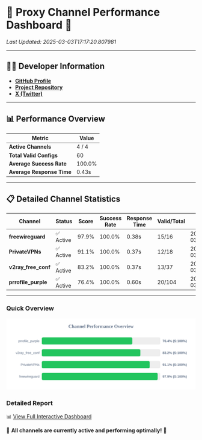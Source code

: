 # 🌟 Proxy Channel Performance Dashboard 🌟

_Last Updated: 2025-03-03T17:17:20.807981_

---

## 👩‍💻 Developer Information

- **[GitHub Profile](https://github.com/4n0nymou3)**  
- **[Project Repository](https://github.com/4n0nymou3/multi-proxy-config-fetcher)**  
- **[X (Twitter)](https://x.com/4n0nymou3)**  

---

## 📊 Performance Overview

| Metric                | Value       |
|-----------------------|-------------|
| **Active Channels**   | 4 / 4       |
| **Total Valid Configs** | 60          |
| **Average Success Rate** | 100.0%      |
| **Average Response Time** | 0.43s       |

---

## 📋 Detailed Channel Statistics

| Channel          | Status     | Score  | Success Rate | Response Time | Valid/Total | Last Success               |
|------------------|------------|--------|--------------|---------------|-------------|----------------------------|
| **freewireguard**  | ✅ Active  | 97.9%  | 100.0% | 0.38s         | 15/16       | 2025-03-03T17:17:20.806577 |
| **PrivateVPNs**  | ✅ Active  | 91.1%  | 100.0% | 0.37s         | 12/18       | 2025-03-03T17:17:20.403294 |
| **v2ray_free_conf**  | ✅ Active  | 83.2%  | 100.0% | 0.37s         | 13/37       | 2025-03-03T17:17:20.004708 |
| **prrofile_purple**  | ✅ Active  | 76.4%  | 100.0% | 0.60s         | 20/104       | 2025-03-03T17:17:19.606150 |

---

### Quick Overview
<div align="center">
  <a href="https://raw.githubusercontent.com/nullluser/NullRepo/refs/heads/main/assets/channel_stats_chart.svg">
    <img src="https://raw.githubusercontent.com/nullluser/NullRepo/refs/heads/main/assets/channel_stats_chart.svg" alt="Source Performance Statistics" width="800">
  </a>
</div>

### Detailed Report
📊 [View Full Interactive Dashboard](https://htmlpreview.github.io/?https://github.com/nullluser/NullRepo/blob/main/assets/performance_report.html)

🎉 **All channels are currently active and performing optimally!** 🎉
